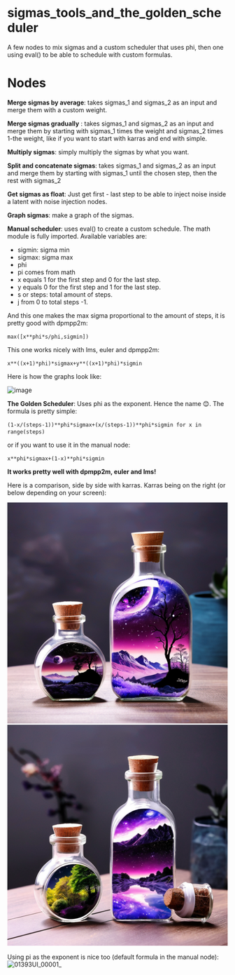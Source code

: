 # sigmas_tools_and_the_golden_scheduler
A few nodes to mix sigmas and a custom scheduler that uses phi, then one using eval() to be able to schedule with custom formulas.

# Nodes

**Merge sigmas by average**: takes sigmas_1 and sigmas_2 as an input and merge them with a custom weight.

**Merge sigmas gradually** : takes sigmas_1 and sigmas_2 as an input and merge them by starting with sigmas_1 times the weight and sigmas_2 times 1-the weight, like if you want to start with karras and end with simple.

**Multiply sigmas**: simply multiply the sigmas by what you want.

**Split and concatenate sigmas**: takes sigmas_1 and sigmas_2 as an input and merge them by starting with sigmas_1 until the chosen step, then the rest with sigmas_2

**Get sigmas as float**: Just get first - last step to be able to inject noise inside a latent with noise injection nodes.

**Graph sigmas**: make a graph of the sigmas.

**Manual scheduler**: uses eval() to create a custom schedule. The math module is fully imported. Available variables are:
- sigmin: sigma min
- sigmax: sigma max
- phi
- pi comes from math
- x equals 1 for the first step and 0 for the last step.
- y equals 0 for the first step and 1 for the last step.
- s or steps: total amount of steps.
- j from 0 to total steps -1.

And this one makes the max sigma proportional to the amount of steps, it is pretty good with dpmpp2m:

    max([x**phi*s/phi,sigmin])


This one works nicely with lms, euler and dpmpp2m:

    x**((x+1)*phi)*sigmax+y**((x+1)*phi)*sigmin


Here is how the graphs look like:

![image](https://github.com/Extraltodeus/sigmas_tools_and_the_golden_scheduler/assets/15731540/b1d622b8-d3c1-4823-8c1b-73216fc0ce66)


**The Golden Scheduler**: Uses phi as the exponent. Hence the name 😊. The formula is pretty simple:

    (1-x/(steps-1))**phi*sigmax+(x/(steps-1))**phi*sigmin for x in range(steps)

or if you want to use it in the manual node:

    x**phi*sigmax+(1-x)**phi*sigmin

**It works pretty well with dpmpp2m, euler and lms!**

Here is a comparison, side by side with karras. Karras being on the right (or below depending on your screen):

![Golden Scheduler](golden_scheduler.png) ![With Karras](with_karras.png)

Using pi as the exponent is nice too (default formula in the manual node):
![01393UI_00001_](https://github.com/Extraltodeus/sigmas_tools_and_the_golden_scheduler/assets/15731540/e15b29b2-9c6c-43a4-b976-e46c6b86003e)

